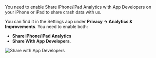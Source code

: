 You need to enable Share iPhone/iPad Analytics with App Developers on your iPhone or iPad to share crash data with us.

You can find it in the Settings app under **Privacy → Analytics & Improvements**. You need to enable both:
- **Share iPhone/iPad Analytics**
- **Share With App Developers**.

![Share with App Developers](https://images.gnollhack.com/ios/sharewithappdevelopers.png)